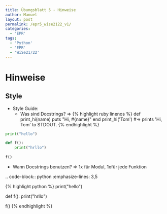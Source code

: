 ```yaml
---
title: Übungsblatt 5 - Hinweise
author: Manuel
layout: post
permalink: /epr5_wise2122_v1/
categories:
  - 'EPR'
tags:
  - 'Python'
  - 'EPR'
  - 'WiSe21/22'
---
```


# Hinweise

## Style

- Style Guide:
    - Was sind Docstrings? => 
{% highlight ruby linenos %}
def print_hi(name)
  puts "Hi, #{name}"
end
print_hi('Tom')
#=> prints 'Hi, Tom' to STDOUT.
{% endhighlight %}

```Python
print("hello")

def f():
    print("hrllo")
  
f()
```
- Wann Docstrings benutzen? => 1x für Modul, 1xfür jede Funktion
    
.. code-block:: python
   :emphasize-lines: 3,5


{% highlight python %}
print("hello")

def f():
    print("hrllo")
  
f()
{% endhighlight %}
